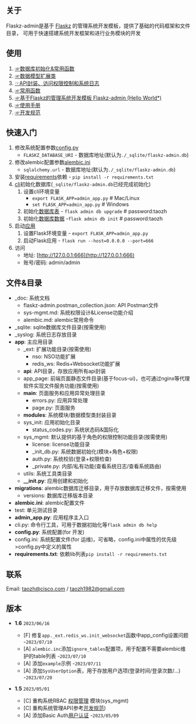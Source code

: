 ## 关于

Flaskz-admin是基于 [Flaskz](https://pypi.org/project/flaskz/) 的管理系统开发模板，提供了基础的代码框架和文件目录， 可用于快速搭建系统开发框架和进行业务模块的开发

## 使用

1. [☞数据库初始化&常用函数](http://zhangyiheng.com/blog/articles/py_flaskz_model_init.html)
2. [☞数据模型扩展类](http://zhangyiheng.com/blog/articles/py_flaskz_model_mixin.html)
3. [☞API封装、访问权限控制和系统日志](http://zhangyiheng.com/blog/articles/py_flaskz_api.html)
4. [☞常用函数](http://zhangyiheng.com/blog/articles/py_flaskz_utils.html)
5. [☞基于Flaskz的管理系统开发模板 Flaskz-admin (Hello World*)](http://zhangyiheng.com/blog/articles/py_flaskz_admin.html)
6. [☞使用手册](http://zhangyiheng.com/blog/articles/py_flaskz_manual.html)
7. [☞开发规范](http://zhangyiheng.com/blog/articles/dev_spec.html)

## 快速入门

1. 修改系统配置参数[config.py](./config.py)
    - `FLASKZ_DATABASE_URI` - 数据库地址(默认为`./_sqlite/flaskz-admin.db`)
2. 修改alembic配置参数[alembic.ini](./alembic.ini)
    - `sqlalchemy.url` - 数据库地址(默认为`./_sqlite/flaskz-admin.db`)
3. 安装[requirements](requirements.txt)依赖 - `pip install -r requirements.txt`
4. [cli](./cli.py)初始化数据库(`_sqlite/flaskz-admin.db`已经完成初始化)
    1. 设置cli环境变量
        - `export FLASK_APP=admin_app.py` # Mac/Linux
        - `set FLASK_APP=admin_app.py`    # Windows
    2. 初始化[数据库表](./migrations/versions/0.1_init_sys_mgmt.py) - `flask admin db upgrade`    # password:taozh
    3. 初始化[数据库数据](./app/sys_mgmt/_init_db.py) -`flask admin db init`   # password:taozh
5. 启动[应用](./admin_app.py)
    1. 设置Flask环境变量 - `export FLASK_APP=admin_app.py`
    2. 启动Flask应用 - `flask run --host=0.0.0.0 --port=666`
6. 访问
    - 地址: [http://127.0.0.1:666](http://127.0.0.1:666)
    - 账号/密码: admin/admin

## 文件&目录

- _doc: 系统文档
    - flaskz-admin.postman_collection.json: API Postman文件
    - sys-mgmt.md: 系统权限设计&License功能介绍
    - alembic.md: alembic常用命令
- _sqlite: sqlite数据库文件目录(按需使用)
- _syslog: 系统日志存放目录
- **app**: 主应用目录
    - _ext: 扩展功能目录(按需使用)
        - nso: NSO功能扩展
        - redis_ws: Redis+Websocket功能扩展
    - **api**: API目录，存放应用所有api封装
    - app_page: 前端页面静态文件目录(基于focus-ui)，也可通过nginx等代理软件实现文件服务功能(按需使用)
    - **main**: 页面服务和应用异常处理目录
        - errors.py: 应用异常处理
        - page.py: 页面服务
    - **modules**: 系统模块/数据模型类封装目录
    - sys_init: 应用初始化目录
        - status_codes.py: 系统状态码&国际化
    - sys_mgmt: 默认提供的基于角色的权限控制功能目录(按需使用)
        - license: license功能目录
        - _init_db.py: 系统数据初始化(模块+角色+权限)
        - auth.py: 系统校验(登录+权限检查)
        - _private.py: 内部/私有功能(查看系统日志/查看系统路由)
    - utils: 系统工具类目录
    - **__init.py**: 应用创建和初始化
- **migrations**: alembic数据库迁移目录，用于存放数据库迁移文件，按需使用
    - versions: 数据库迁移版本目录
- **alembic.ini**: alembic配置文件
- test: 单元测试目录
- **admin_app.py**: 应用程序主入口
- cli.py: 命令行工具，可用于数据初始化等`flask admin db help`
- **config.py**: 系统配置(for 开发)
- config.ini: 系统配置文件(for 运维)，可省略，config.ini中属性的优先级>config.py中定义的属性
- **requirements.txt**: 依赖lib列表`pip install -r requirements.txt`

## 联系

Email: taozh@cisco.com / taozh1982@gmail.com

## 版本

- **1.6** `2023/06/16`
    - [F] 修复`app._ext.redis_ws.init_websocket`函数中app_config设置问题 -`2023/07/10`
    - [A] `alembic.inc`添加`ignore_tables`配置项，用于配置不需要alembic维护的table列表 -`2023/07/10`
    - [A] 添加`example`示例 -`2023/07/11`
    - [A] 添加`SysUserOption`表，用于存放用户选项(登录时间/登录次数/...) -`2023/07/20`

- **1.5** `2023/05/01`
    - [C] 重构系统RBAC [权限管理](http://zhangyiheng.com/blog/articles/py_flaskz_admin.html#toc-rbac) 模块(sys_mgmt)
    - [C] 重构系统管理API(参考[开发规范](http://zhangyiheng.com/blog/articles/dev_spec.html))
    - [A] 添加Basic Auth[用户认证](http://zhangyiheng.com/blog/articles/py_flaskz_admin.html#toc-login)  -`2023/05/09`